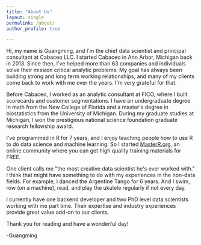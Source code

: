 ```yaml
---
title: "About Us"
layout: single
permalink: /about/
author_profile: true

---
```


Hi, my name is Guangming, and I'm the chief data scientist and principal consultant at Cabaceo LLC. I started Cabaceo in Ann Arbor, Michigan back in 2013. Since then, I've helped more than 63 companies and individuals solve their mission critical analytic problems. My goal has always been building strong and long term working relationships, and many of my clients come back to work with me over the years. I'm very grateful for that.

Before Cabaceo, I worked as an analytic consultant at FICO, where I built scorecards and customer segmentations. I have an undergraduate degree in math from the New College of Florida and a master's degree in biostatistics from the University of Michigan. During my graduate studies at Michigan, I won the prestigious national science foundation graduate research fellowship award.

I've programmed in R for 7 years, and I enjoy teaching people how to use R to do data science and machine learning. So I started [MasterR.org](http://masterr.org), an online community where you can get high quality training materials for FREE.

One client calls me "the most creative data scientist he's ever worked with." I think that might have something to do with my experiences in the non-data fields. For example, I danced the Argentine Tango for 6 years. And I swim, row (on a machine), read, and play the ukulele regularly if not every day.

I currently have one backend developer and two PhD level data scientists working with me part time. Their expertise and industry experiences provide great value add-on to our clients.

Thank you for reading and have a wonderful day!

-Guangming
